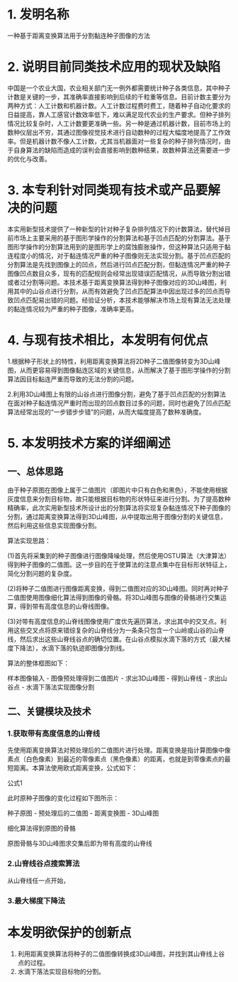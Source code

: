 # 1. 发明名称
一种基于距离变换算法用于分割黏连种子图像的方法
# 2. 说明目前同类技术应用的现状及缺陷
中国是一个农业大国，农业相关部门无一例外都需要统计种子各类信息，其中种子计数是关键的一步，其准确率直接影响到后续的千粒重等信息。目前计数主要分为两种方式：人工计数和机器计数。人工计数过程费时费工，随着种子自动化要求的日益提高，靠人工感官计数效率低下，难以满足现代农业的生产要求。但种子排列情况比较复杂时，人工计数要更准确一些。另一种是通过机器计数，目前市场上的数种仪层出不穷，其通过图像视觉技术进行自动数种的过程大幅度地提高了工作效率。但是机器计数不像人工计数，尤其当机器面对一些复杂的种子排列情况时，由于自身算法的缺陷而造成的误判会直接影响到数种结果，故数种算法还需要进一步的优化与改善。
# 3. 本专利针对同类现有技术或产品要解决的问题
本实用新型技术提供了一种新型的针对种子复杂排列情况下的计数算法，替代掉目前市场上主要采用的基于图形学操作的分割算法和基于凹点匹配的分割算法。基于图形学操作的分割算法用到的是图形学上的腐蚀膨胀操作，但这种算法只适用于黏连程度小的情况，对于黏连情况严重的种子图像则无法实现分割。基于凹点匹配的分割算法是先找到图像上的凹点，然后进行凹点匹配分割，但黏连情况严重的种子图像凹点数目众多，现有的匹配规则会经常出现错误匹配情况，从而导致分割出错或者过分割等问题。本技术基于距离变换算法得到种子图像对应的3D山峰图，利用其中的山谷点进行分割，从而有效避免了凹点匹配算法中因出现过多的凹点而导致凹点匹配易出错的问题。经验证分析，本技术能够解决市场上现有算法无法处理的黏连情况较为严重的种子图像，准确率更高。
# 4. 与现有技术相比，本发明有何优点
1.根据种子形状上的特性，利用距离变换算法将2D种子二值图像转变为3D山峰图，从而更容易得到图像黏连区域的关键信息，从而解决了基于图形学操作的分割算法因目标黏连严重而导致的无法分割的问题。

2.利用3D山峰图上有限的山谷点进行图像分割，避免了基于凹点匹配的分割算法在面对种子黏连情况严重时而出现的凹点数目过多的问题，同时也避免了凹点匹配算法经常出现的“一步错步步错”的问题，从而大幅度提高了数种准确度。
# 5. 本发明技术方案的详细阐述
## 一、总体思路
由于种子原图在图像上属于二值图片（即图片中只有白色和黑色），不能使用根据灰度信息来分割目标物，故只能根据目标物的形状特征来进行分割。为了提高数种精确率，此次实用新型技术所设计出的分割算法将实现复杂黏连情况下种子图像的分割，通过距离变换算法得到3D山峰图，从中提取出用于图像分割的关键信息，然后利用这些信息实现图像分割。

算法实现思路： 

(1)首先将采集到的种子图像进行图像降噪处理，然后使用OSTU算法（大津算法）得到种子图像的二值图。这一步目的在于使算法的注意点集中在目标形状特征上，简化分割问题的复杂度。

(2)将种子二值图进行图像距离变换，得到二值图对应的3D山峰图。同时再对种子二值图使用图像细化算法得到图像的骨骼。将3D山峰图与图像的骨骼进行交集运算，得到带有高度信息的山脊线图像。

(3)对带有高度信息的山脊线图像使用广度优先遍历算法，求出其中的交叉点。利用这些交叉点将原来错综复杂的山脊线分为一条条只包含一个山岭或山谷的山脊线，然后求出这些山脊线谷点的确切位置。在山谷点模拟水滴下落的方式（最大梯度下降法），水滴下落的轨迹即图像分割线。

算法的整体框图如下：

样本图像输入 - 图像预处理得到二值图片 - 求出3D山峰图 - 得到山脊线 - 求出山谷点 - 水滴下落法实现图像分割

## 二、关键模块及技术
### 1.获取带有高度信息的山脊线
先使用距离变换算法对预处理后的二值图片进行处理。距离变换是指计算图像中像素点（白色像素）到最近的零像素点（黑色像素）的距离，也就是到零像素点的最短距离。本算法使用欧式距离变换，公式如下：

公式1

此时原种子图像的变化过程如下图所示：

种子原图 - 预处理后的二值图 - 距离变换图 - 3D山峰图

细化算法得到原图的骨骼

原图骨骼与3D山峰图求交集后即为带有高度的山脊线
### 2.山脊线谷点搜索算法
从山脊线任一点开始，
### 3.最大梯度下降法

# 本发明欲保护的创新点
1. 利用距离变换算法将种子的二值图像转换成3D山峰图，并找到其山脊线上谷点的过程。
4. 水滴下落法实现目标物的分割。

